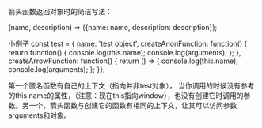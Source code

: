 箭头函数返回对象时的简洁写法：

(name, description) => ({name: name, description: description});

小例子
const test = {
  name: 'test object',
  createAnonFunction: function() {
    return function() {
      console.log(this.name);
      console.log(arguments);
    };
  },
  createArrowFunction: function() {
    return () => {
      console.log(this.name);
      console.log(arguments);
    };
  }};

第一个匿名函数有自己的上下文（指向并非test对象），
当你调用的时候没有参考的this.name的属性，（注意：现在this指向window），也没有创建它时调用的参数。另一个，箭头函数与创建它的函数有相同的上下文，让其可以访问参数arguments和对象。